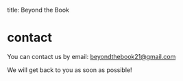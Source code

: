 title: Beyond the Book

<a name="contact"><h1>contact</h1></a>
You can contact us by email: beyondthebook21@gmail.com

We will get back to you as soon as possible!